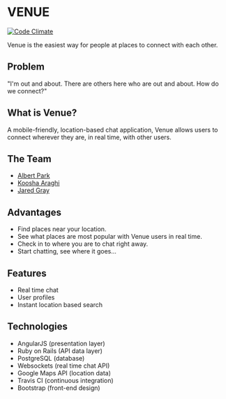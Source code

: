# VENUE

[![Code Climate](https://codeclimate.com/github/albert-park/venue-meteor/badges/gpa.svg)](https://codeclimate.com/github/albert-park/venue-meteor)

Venue is the easiest way for people at places to connect with each other.

Problem
----------
"I'm out and about. There are others here who are out and about. How do we connect?"

What is Venue?
----------
A mobile-friendly, location-based chat application, Venue allows users to connect wherever they are, in real time, with other users.

The Team
----------
- [Albert Park](https://github.com/albert-park)
- [Koosha Araghi](https://github.com/kooshanajm)
- [Jared Gray](https://github.com/jd-gray)

Advantages
----------
- Find places near your location.
- See what places are most popular with Venue users in real time.
- Check in to where you are to chat right away.
- Start chatting, see where it goes...

Features
----------
- Real time chat
- User profiles
- Instant location based search

Technologies
----------
- AngularJS (presentation layer)
- Ruby on Rails (API data layer)
- PostgreSQL (database)
- Websockets (real time chat API)
- Google Maps API (location data)
- Travis CI (continuous integration)
- Bootstrap (front-end design)

